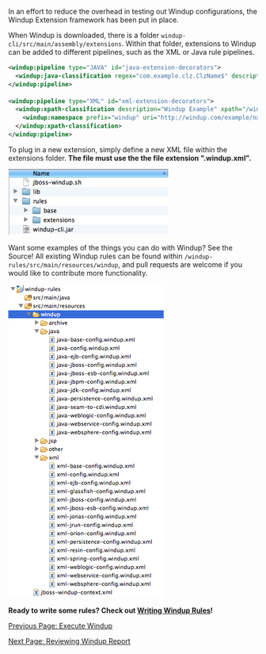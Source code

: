 In an effort to reduce the overhead in testing out Windup configurations, the Windup Extension framework has been put in place.  

When Windup is downloaded, there is a folder `windup-cli/src/main/assembly/extensions`.  Within that folder, extensions to Windup can be added to different pipelines, such as the XML or Java rule pipelines.

```xml
<windup:pipeline type="JAVA" id="java-extension-decorators">
  <windup:java-classification regex="com.example.clz.ClzName$" description="Testing Extension Framework" />
</windup:pipeline>

<windup:pipeline type="XML" id="xml-extension-decorators">
  <windup:xpath-classification description="Windup Example" xpath="/windup:example">
    <windup:namespace prefix="windup" uri="http://windup.com/example/namespace" />
  </windup:xpath-classification>
</windup:pipeline>
```

To plug in a new extension, simply define a new XML file within the extensions folder.  **The file must use the the file extension ".windup.xml".**

![Extending Windup](images/2-extending-s1.png)

Want some examples of the things you can do with Windup?  See the Source!  All existing Windup rules can be found within `/windup-rules/src/main/resources/windup`, and pull requests are welcome if you would like to contribute more functionality.

![Existing Windup Rules](images/2-extending-s2.png)

**Ready to write some rules?  Check out [Writing Windup Rules](https://github.com/jboss-windup/windup/wiki/6.0-Coding-Windup-Rules)!**

[Previous Page: Execute Windup](Execute-Windup)

[Next Page: Reviewing Windup Report](Reviewing-the-Report)